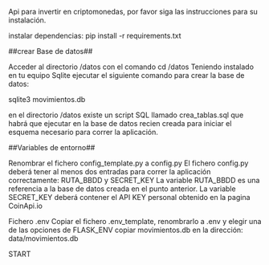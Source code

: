 Api para invertir en criptomonedas, por favor siga las instrucciones para su instalación.

instalar dependencias:
pip install -r requirements.txt


##crear Base de datos##

Acceder al directorio /datos con el comando cd /datos
Teniendo instalado en tu equipo Sqlite ejecutar el siguiente comando para crear la base de datos:

sqlite3 movimientos.db

en el directorio /datos existe un script SQL llamado crea_tablas.sql que habrá que ejecutar en la base de datos recien creada para iniciar el esquema necesario
para correr la aplicación.

##Variables de entorno##

Renombrar el fichero config_template.py a config.py
El fichero config.py deberá tener al menos dos entradas para correr la aplicación correctamente:
RUTA_BBDD y SECRET_KEY
La variable RUTA_BBDD es una referencia a la base de datos creada en el punto anterior.
La variable SECRET_KEY deberá contener el API KEY personal obtenido en la pagina CoinApi.io


Fichero .env
Copiar el fichero .env_template, renombrarlo a .env y elegir una de las opciones de FLASK_ENV
copiar movimientos.db en la dirección: data/movimientos.db

START
